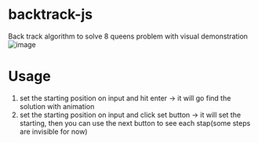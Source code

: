# backtrack-js
Back track algorithm to solve 8 queens problem with visual demonstration
![image](https://user-images.githubusercontent.com/22243730/110279298-80f48180-7f9e-11eb-817a-717f25717e5b.png)


<h1> Usage </h1>

1. set the starting position on input and hit enter -> it will go find the solution with animation
2. set the starting position on input and click set button -> it will set the starting, then you can use the 
  next button to see each stap(some steps are invisible for now)
